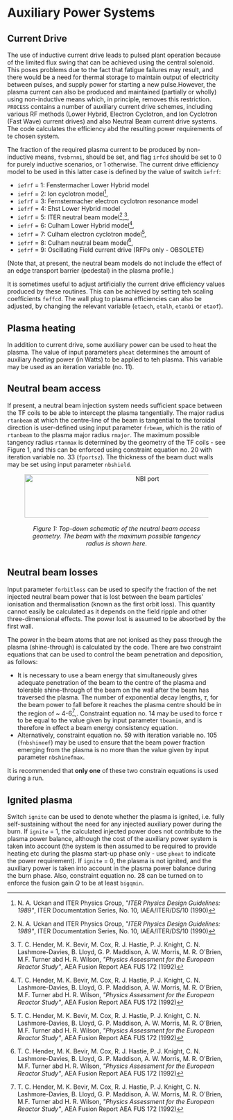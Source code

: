 # Auxiliary Power Systems

## Current Drive

The use of inductive current drive leads to pulsed plant operation because of the limited flux swing that can be achieved using the central solenoid. This poses problems due to the fact that fatigue failures may result, and there would be a need for thermal storage to maintain output of electricity between pulses, and supply power for starting a new pulse.However, the plasma current can also be produced and maintained (partially or wholly) using non-inductive means which, in principle, removes this restriction. `PROCESS` contains a number of auxiliary current drive schemes, including various RF methods (Lower Hybrid, Electron Cyclotron, and Ion Cyclotron (Fast Wave) current drives) and also Neutral Beam current drive systems. The code calculates the efficiency abd the resulting power requirements of te chosen system.

The fraction of the required plasma current to be produced by non-inductive means, `fvsbrnni`, should be set, and flag `irfcd` should be set to 0 for purely inductive scenarios, or 1 otherwise. The current drive efficiency model to be used in this latter case is defined by the value of switch `iefrf`:

- `iefrf` = 1: Fenstermacher Lower Hybrid model
- `iefrf` = 2: Ion cyclotron model[^1],
- `iefrf` = 3: Fernstermacher electron cyclotron resonance model
- `iefrf` = 4: Ehst Lower Hybrid model
- `iefrf` = 5: ITER neutral beam model[^1],[^2],
- `iefrf` = 6: Culham Lower Hybrid model[^2],
- `iefrf` = 7: Culham electron cyclotron model[^2],
- `iefrf` = 8: Culham neutral beam model[^2],
- `iefrf` = 9: Oscillating Field current drive (RFPs only - OBSOLETE)

(Note that, at present, the neutral beam models do not include the effect of an edge transport barrier (pedestal) in the plasma profile.)

It is sometimes useful to adjust artificially the current drive efficiency values produced by these routines. This can be achieved by setting teh scaling coefficients `feffcd`. The wall plug to plasma efficiencies can also be adjusted, by changing the relevant variable (`etaech`, `etalh`, `etanbi` or `etaof`).

## Plasma heating

In addition to current drive, some auxiliary power can be used to heat the plasma. The value of input parameters `pheat` determines the amount of auxiliary *heating* power (in Watts) to be applied to teh plasma. This variable may be used as an iteration variable (no. 11).

## Neutral beam access

If present, a neutral beam injection system needs sufficient space between the TF coils to be able to intercept the plasma tangentially. The major radius `rtanbeam` at which the centre-line of the beam is tangential to the toroidal direction is user-defined using input parameter `frbeam`, which is the ratio of `rtanbeam` to the plasma major radius `rmajor`. The maximum possible tangency radius `rtanmax` is determined by the geometry of the TF coils - see Figure 1, and this can be enforced using constraint equation no. 20 with iteration variable no. 33 (`fportsz`). The thickness of the beam duct walls may be set using input parameter `nbshield`.

<figure>
    <center>
    <img src="../../images/portsize.png" alt="NBI port" 
    title="Neutral beam access geometry" 
    width="550" height="100" />
    <br><br>
    <figcaption><i>Figure 1: Top-down schematic of the neutral beam access geometry. The beam with the maximum possible tangency radius is shown here.
    </i></figcaption>
    <br>
    </center>
</figure>

## Neutral beam losses

Input parameter `forbitloss` can be used to specify the fraction of the net injected neutral beam power that is lost between the beam particles' ionisation and thermalisation (known as the first orbit loss). This quantity cannot easily be calculated as it depends on the field ripple and other three-dimensional effects. The power lost is assumed to be absorbed by the first wall.

The power in the beam atoms that are not ionised as they pass through the plasma (shine-through) is calculated by the code. There are two constraint equations that can be used to control the beam penetration and deposition, as follows:

- It is necessary to use a beam energy that simultaneously gives adequate penetration of the beam to the centre of the plasma and tolerable shine-through of the beam on the wall after the beam has traversed the plasma. The number of exponential decay lengths, $\tau$, for the beam power to fall before it reaches the plasma centre should be in the region of ~ 4-6[^2],. Constraint equation no. 14 may be used to force $\tau$ to be equal to the value given by input parameter `tbeamin`, and is therefore in effect a beam energy consistency equation.
- Alternatively, constraint equation no. 59 with iteration variable no. 105 (`fnbshineef`) may be used to ensure that the beam power fraction emerging from the plasma is no more than the value given by input parameter `nbshinefmax`.

It is recommended that <b>only one</b> of these two constrain equations is used during a run.

## Ignited plasma

Switch `ignite` can be used to denote whether the plasma is ignited, i.e. fully self-sustaining without the need for any injected auxiliary power during the burn. If `ignite` = 1, the calculated injected power does not contribute to the plasma power balance, although the cost of the auxiliary power system is taken into account (the system is then assumed to be required to provide heating etc during the plasma start-up phase only - use `pheat` to indicate the power requirement). If `ignite` = 0, the plasma is not ignited, and the auxiliary power is taken into account in the plasma power balance during the burn phase. Also, constraint equation no. 28 can be turned on to enforce the fusion gain *Q* to be at least `bigqmin`.

[^1]: N. A. Uckan and ITER Physics Group, *"ITER Physics Design Guidelines: 1989"*, ITER Documentation Series, No. 10, IAEA/ITER/DS/10 (1990)

[^2]: T. C. Hender, M. K. Bevir, M. Cox, R. J. Hastie, P. J. Knight, C. N. Lashmore-Davies, B. Lloyd, G. P. Maddison, A. W. Morris, M. R. O'Brien, M.F. Turner abd H. R. Wilson, *"Physics Assessment for the European Reactor Study"*, AEA Fusion Report AEA FUS 172 (1992)